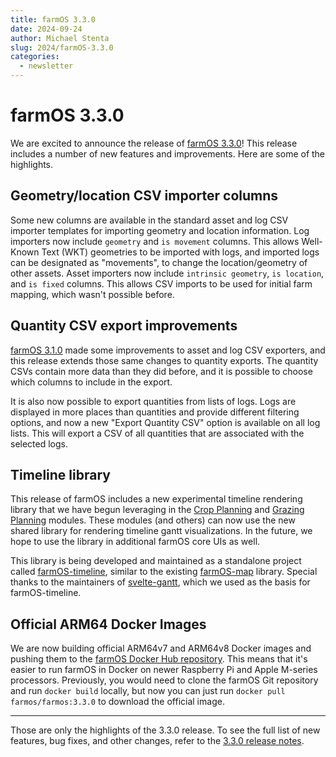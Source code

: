 ```yaml
---
title: farmOS 3.3.0
date: 2024-09-24
author: Michael Stenta
slug: 2024/farmOS-3.3.0
categories:
  - newsletter
---
```


# farmOS 3.3.0

We are excited to announce the release of
[farmOS 3.3.0](https://github.com/farmOS/farmOS/releases/tag/3.3.0)!
This release includes a number of new features and improvements. Here are some
of the highlights.

## Geometry/location CSV importer columns

Some new columns are available in the standard asset and log CSV importer
templates for importing geometry and location information. Log importers now
include `geometry` and `is movement` columns. This allows Well-Known Text (WKT)
geometries to be imported with logs, and imported logs can be designated as
"movements", to change the location/geometry of other assets. Asset importers
now include `intrinsic geometry`, `is location`, and `is fixed` columns. This
allows CSV imports to be used for initial farm mapping, which wasn't possible
before.

## Quantity CSV export improvements

[farmOS 3.1.0](https://github.com/farmOS/farmOS/releases/tag/3.1.0) made some
improvements to asset and log CSV exporters, and this release extends those
same changes to quantity exports. The quantity CSVs contain more data than they
did before, and it is possible to choose which columns to include in the
export.

It is also now possible to export quantities from lists of logs. Logs are
displayed in more places than quantities and provide different filtering
options, and now a new "Export Quantity CSV" option is available on all log
lists. This will export a CSV of all quantities that are associated with the
selected logs.

## Timeline library

This release of farmOS includes a new experimental timeline rendering library
that we have begun leveraging in the
[Crop Planning](https://drupal.org/project/farm_crop_plan) and
[Grazing Planning](https://drupal.org/project/farm_grazing_plan) modules. These
modules (and others) can now use the new shared library for
rendering timeline gantt visualizations. In the future, we hope to use the
library in additional farmOS core UIs as well.

This library is being developed and maintained as a standalone project called
[farmOS-timeline](https://github.com/farmOS/farmOS-timeline), similar to the
existing [farmOS-map](https://github.com/farmOS/farmOS-map) library. Special
thanks to the maintainers of
[svelte-gantt](https://github.com/ANovokmet/svelte-gantt), which we used as
the basis for farmOS-timeline.

## Official ARM64 Docker Images

We are now building official ARM64v7 and ARM64v8 Docker images and pushing them
to the [farmOS Docker Hub repository](https://hub.docker.com/r/farmos/farmos).
This means that it's easier to run farmOS in Docker on newer Raspberry Pi and
Apple M-series processors. Previously, you would need to clone the farmOS Git
repository and run `docker build` locally, but now you can just run
`docker pull farmos/farmos:3.3.0` to download the official image.

---

Those are only the highlights of the 3.3.0 release. To see the full list of
new features, bug fixes, and other changes, refer to the
[3.3.0 release notes](https://github.com/farmOS/farmOS/blob/3.3.0/CHANGELOG.md).
